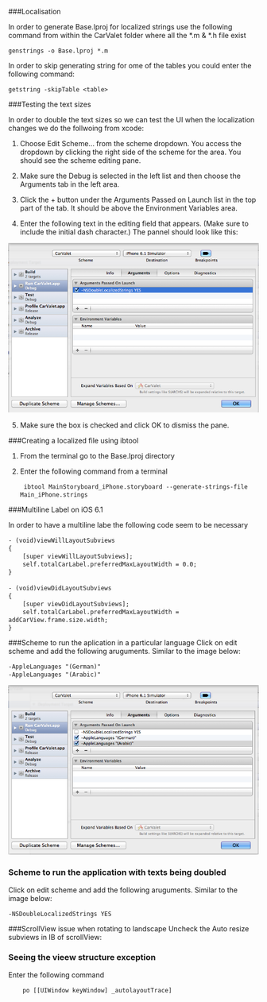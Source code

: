 <!-- Image resources -->
[image_double_localize_string]:images/double_localized_string.png "Dobule Localized String size"
[image_run_application_language]:images/run_application_language.png "Running Application in different languages"
###Localisation

In order to generate Base.lproj for localized strings use the following command from within the CarValet folder where all the *.m & *.h file exist


	genstrings -o Base.lproj *.m
	
In order to skip generating string for ome of the tables you could enter the following command:

	getstring -skipTable <table>
	
###Testing the text sizes

In order to double the text sizes so we can test the UI when the localization changes we do the follwoing from xcode:

1. Choose Edit Scheme... from the scheme dropdown. You access the dropdown by clicking the right side of the scheme for the area. You should see the scheme editing pane.
	
2. Make sure the Debug is selected in the left list and then choose the Arguments tab in the left area.

3. Click the + button under the Arguments Passed on Launch list in the top part of the tab. It should be above the Environment Variables area.

4. Enter the following text in the editing field that appears. (Make sure to include the initial dash character.) The pannel should look like this:

![Dobule Localized String size][image_double_localize_string]

5. Make sure the box is checked and click OK to dismiss the pane.

###Creating a localized file using ibtool

1. From the terminal go to the Base.lproj directory
2. Enter the following command from a terminal

		ibtool MainStoryboard_iPhone.storyboard --generate-strings-file Main_iPhone.strings


###Multiline Label on iOS 6.1

In order to have a multiline labe the following code seem to be necessary


	- (void)viewWillLayoutSubviews
	{
    	[super viewWillLayoutSubviews];
    	self.totalCarLabel.preferredMaxLayoutWidth = 0.0;
	}

	- (void)viewDidLayoutSubviews
	{
    	[super viewDidLayoutSubviews];
    	self.totalCarLabel.preferredMaxLayoutWidth = addCarView.frame.size.width;
    }

###Scheme to run the aplication in a particular language
Click on edit scheme and add the following aruguments. Similar to the image below:

	-AppleLanguages "(German)"
	-AppleLanguages "(Arabic)"
	
![image_run_application_language]

### Scheme to run the application with texts being doubled
Click on edit scheme and add the following aruguments. Similar to the image below:

	-NSDoubleLocalizedStrings YES
	
###ScrollView issue when rotating to landscape
Uncheck the Auto resize subviews in IB of scrollView:
	



### Seeing the vieew structure exception

Enter the following command
	
		po [[UIWindow keyWindow] _autolayoutTrace]
	
